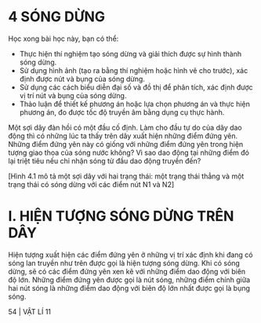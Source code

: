 # 4 SÓNG DỪNG

Học xong bài học này, bạn có thể:

- Thực hiện thí nghiệm tạo sóng dừng và giải thích được sự hình thành sóng dừng.
- Sử dụng hình ảnh (tạo ra bằng thí nghiệm hoặc hình vẽ cho trước), xác định được nút và bụng của sóng dừng.
- Sử dụng các cách biểu diễn đại số và đồ thị để phân tích, xác định được vị trí nút và bụng của sóng dừng.
- Thảo luận để thiết kế phương án hoặc lựa chọn phương án và thực hiện phương án, đo được tốc độ truyền âm bằng dụng cụ thực hành.

Một sợi dây đàn hồi có một đầu cố định. Làm cho đầu tự do của dây dao động thì có những lúc ta thấy trên dây xuất hiện những điểm đứng yên. Những điểm đứng yên này có giống với những điểm đứng yên trong hiện tượng giao thoa của sóng nước không? Vì sao dao động tại những điểm đó lại triệt tiêu nếu chỉ nhận sóng từ đầu dao động truyền đến?

[Hình 4.1 mô tả một sợi dây với hai trạng thái: một trạng thái thẳng và một trạng thái có sóng dừng với các điểm nút N1 và N2]

# I. HIỆN TƯỢNG SÓNG DỪNG TRÊN DÂY

Hiện tượng xuất hiện các điểm đứng yên ở những vị trí xác định khi đang có sóng lan truyền như trên được gọi là hiện tượng sóng dừng. Khi có sóng dừng, sẽ có các điểm đứng yên xen kẽ với những điểm dao động với biên độ lớn. Những điểm đứng yên được gọi là nút sóng, những điểm chính giữa hai nút sóng là những điểm dao động với biên độ lớn nhất được gọi là bụng sóng.

54 | VẬT LÍ 11